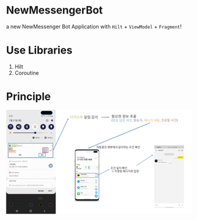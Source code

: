 # NewMessengerBot
a new NewMessenger Bot Application with `Hilt` + `ViewModel` + `Fragment`!

# Use Libraries
1. Hilt
2. Coroutine

# Principle
![principle](https://raw.githubusercontent.com/sungbin5304/NewKakaoBot/master/images/principle.png)
